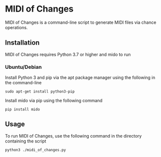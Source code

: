 # MIDI of Changes
MIDI of Changes is a command-line script to generate MIDI files via chance operations. 

## Installation
MIDI of Changes requires Python 3.7 or higher and mido to run
### Ubuntu/Debian
Install Python 3 and pip via the apt package manager using the following in the command-line
```
sudo apt-get install python3-pip
```
Install mido via pip using the following command
```
pip install mido
```

## Usage
To run MIDI of Changes, use the following command in the directory containing the script
```
python3 ./midi_of_changes.py
```
